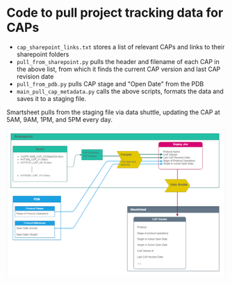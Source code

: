 # Code to pull project tracking data for CAPs

* `cap_sharepoint_links.txt` stores a list of relevant CAPs and links to their sharepoint folders
* `pull_from_sharepoint.py` pulls the header and filename of each CAP in the above list, from which it finds the current CAP version and last CAP revision date
* `pull_from_pdb.py` pulls CAP stage and "Open Date" from the PDB
* `main_pull_cap_metadata.py` calls the above scripts, formats the data and saves it to a staging file.

Smartsheet pulls from the staging file via data shuttle, updating the CAP at 5AM, 9AM, 1PM, and 5PM every day.

![CAP Updates Workflow](https://github.com/beatrixh/sdmc_cap_tracker/blob/master/cap_updates_diagram.png?raw=true)
